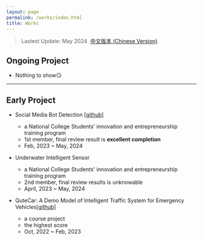 ```yaml
---
layout: page
permalink: /works/index.html
title: Works
---
```


> Lastest Update: May 2024&nbsp;  [中文版本 (Chinese Version)](/file/works-zh/)

## Ongoing Project

- Nothing to show😏

---

## Early Project

- Social Media Bot Detection [[github]](https://github.com/SirryChen/CACL) 
  - a National College Students' innovation and entrepreneurship training program
  - 1st member, final review result is **excellent completion**
  - Feb, 2023 ~ May, 2024

- Underwater Intelligent Sensor
  - a National College Students' innovation and entrepreneurship training program
  - 2nd member, final review results is unknowable
  - April, 2023 ~ May, 2024



- QuteCar: A Demo Model of Intelligent Traffic System for Emergency Vehicles[[github]](https://github.com/SirryChen/QuteCar)
  - a course project
  - the highest score
  - Oct, 2022 ~ Feb, 2023



